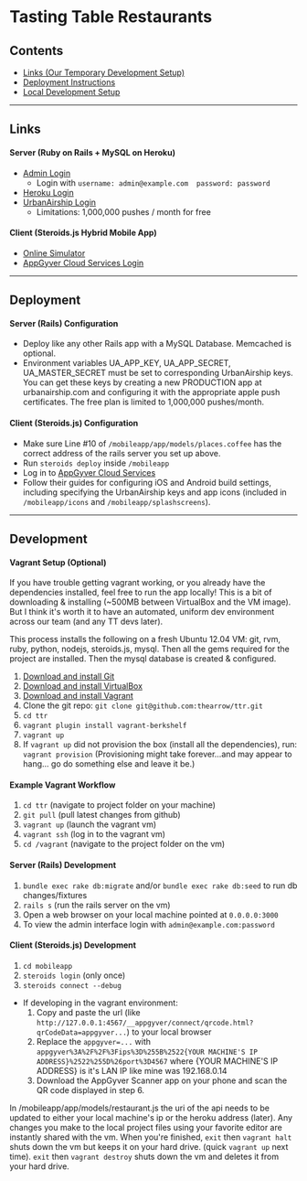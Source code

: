 # Tasting Table Restaurants

## Contents
- [Links (Our Temporary Development Setup)](https://github.com/thearrow/ttr#links)
- [Deployment Instructions](https://github.com/thearrow/ttr#deployment)
- [Local Development Setup](https://github.com/thearrow/ttr#development)

---

## Links

#### Server (Ruby on Rails + MySQL on Heroku)
- [Admin Login](http://ttrestaurants.herokuapp.com)
  - Login with `username: admin@example.com  password: password`
- [Heroku Login](https://id.heroku.com/login)
- [UrbanAirship Login](https://go.urbanairship.com/accounts/login/)
  - Limitations: 1,000,000 pushes / month for free

#### Client (Steroids.js Hybrid Mobile App)
- [Online Simulator](https://share.appgyver.com/?id=5345&hash=d349bc95f71feb3c50618dc0e3bfa2e681fc294ecd3638e7091f0daea79d67d4&device_type=iphone)
- [AppGyver Cloud Services Login](https://cloud.appgyver.com/applications/5345)

---

## Deployment

#### Server (Rails) Configuration
- Deploy like any other Rails app with a MySQL Database. Memcached is optional.
- Environment variables UA_APP_KEY, UA_APP_SECRET, UA_MASTER_SECRET must be set to corresponding UrbanAirship keys. You can get these keys by creating a new PRODUCTION app at urbanairship.com and configuring it with the appropriate apple push certificates. The free plan is limited to 1,000,000 pushes/month.

#### Client (Steroids.js) Configuration
- Make sure Line #10 of `/mobileapp/app/models/places.coffee` has the correct address of the rails server you set up above.
- Run `steroids deploy` inside `/mobileapp`
- Log in to [AppGyver Cloud Services](https://cloud.appgyver.com)
- Follow their guides for configuring iOS and Android build settings, including specifying the UrbanAirship keys and app icons (included in `/mobileapp/icons` and `/mobileapp/splashscreens`).

---

## Development

#### Vagrant Setup (Optional)
If you have trouble getting vagrant working, or you already have the dependencies installed, feel free to run the app locally!
This is a bit of downloading & installing (~500MB between VirtualBox and the VM image).
But I think it's worth it to have an automated, uniform dev environment across our team (and any TT devs later).

This process installs the following on a fresh Ubuntu 12.04 VM:
git, rvm, ruby, python, nodejs, steroids.js, mysql.
Then all the gems required for the project are installed.
Then the mysql database is created & configured.

1. [Download and install Git](http://git-scm.com/downloads)
2. [Download and install VirtualBox](https://www.virtualbox.org/wiki/Downloads)
3. [Download and install Vagrant](http://downloads.vagrantup.com/)
4. Clone the git repo: `git clone git@github.com:thearrow/ttr.git`
5. `cd ttr`
6. `vagrant plugin install vagrant-berkshelf`
7. `vagrant up`
8. If `vagrant up` did not provision the box (install all the dependencies), run: `vagrant provision`
(Provisioning might take forever...and may appear to hang... go do something else and leave it be.)

#### Example Vagrant Workflow
1. `cd ttr` (navigate to project folder on your machine)
2. `git pull` (pull latest changes from github)
3. `vagrant up` (launch the vagrant vm)
4. `vagrant ssh` (log in to the vagrant vm)
5. `cd /vagrant` (navigate to the project folder on the vm)

#### Server (Rails) Development
1. `bundle exec rake db:migrate` and/or `bundle exec rake db:seed` to run db changes/fixtures
2. `rails s` (run the rails server on the vm)
3. Open a web browser on your local machine pointed at `0.0.0.0:3000`
4. To view the admin interface login with `admin@example.com:password`

#### Client (Steroids.js) Development
1. `cd mobileapp`
2. `steroids login` (only once)
3. `steroids connect --debug`
- If developing in the vagrant environment:
  1. Copy and paste the url (like `http://127.0.0.1:4567/__appgyver/connect/qrcode.html?qrCodeData=appgyver...`) to your local browser
  2. Replace the `appgyver=...` with `appgyver%3A%2F%2F%3Fips%3D%255B%2522{YOUR MACHINE'S IP ADDRESS}%2522%255D%26port%3D4567`
     where {YOUR MACHINE'S IP ADDRESS} is it's LAN IP like mine was 192.168.0.14
  3. Download the AppGyver Scanner app on your phone and scan the QR code displayed in step 6.

In /mobileapp/app/models/restaurant.js the uri of the api needs to be updated to either your local machine's ip or the heroku address (later).
Any changes you make to the local project files using your favorite editor are instantly shared with the vm.
When you're finished, `exit` then `vagrant halt` shuts down the vm but keeps it on your hard drive. (quick `vagrant up` next time).
`exit` then `vagrant destroy` shuts down the vm and deletes it from your hard drive.


